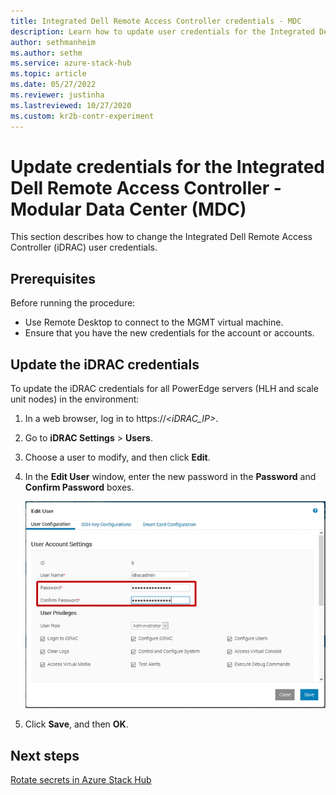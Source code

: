 ```yaml
---
title: Integrated Dell Remote Access Controller credentials - MDC
description: Learn how to update user credentials for the Integrated Dell Remote Access Controller (iDRAC) in a Modular Data Center using Remote Desktop.
author: sethmanheim
ms.author: sethm
ms.service: azure-stack-hub
ms.topic: article
ms.date: 05/27/2022
ms.reviewer: justinha
ms.lastreviewed: 10/27/2020
ms.custom: kr2b-contr-experiment
---
```


# Update credentials for the Integrated Dell Remote Access Controller - Modular Data Center (MDC)

This section describes how to change the Integrated Dell Remote Access Controller (iDRAC) user credentials. 

## Prerequisites

Before running the procedure: 

- Use Remote Desktop to connect to the MGMT virtual machine. 
- Ensure that you have the new credentials for the account or accounts. 
 
## Update the iDRAC credentials

To update the iDRAC credentials for all PowerEdge servers (HLH and scale unit nodes) in the environment:

1. In a web browser, log in to https:\//*\<iDRAC_IP\>*.
1. Go to **iDRAC Settings** > **Users**. 
1. Choose a user to modify, and then click **Edit**. 
1. In the **Edit User** window, enter the new password in the **Password** and **Confirm Password** boxes. 

   ![Screenshot of the Edit User window showing the User Configuration tab. The password and confirm password fields are circled. Save is selected.](../operator/media/idrac-credentials/enter-user.png)

1. Click **Save**, and then **OK**. 

## Next steps

[Rotate secrets in Azure Stack Hub](../../operator/azure-stack-rotate-secrets.md)